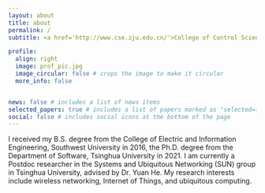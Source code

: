 ```yaml
---
layout: about
title: about
permalink: /
subtitle: <a href='http://www.cse.zju.edu.cn/'>College of Control Science and Engineering</a>, <a href='https://www.zju.edu.cn/'> Zhejiang University</a>

profile:
  align: right
  image: prof_pic.jpg
  image_circular: false # crops the image to make it circular
  more_info: false


news: false # includes a list of news items
selected_papers: true # includes a list of papers marked as "selected={true}"
social: false # includes social icons at the bottom of the page
---
```

I received my B.S. degree from the College of Electric and Information Engineering, Southwest University in 2016, the Ph.D. degree from the Department of Software, Tsinghua University in 2021. I am currently a Postdoc researcher in the Systems and Ubiquitous Networking (SUN) group in Tsinghua University, advised by Dr. Yuan He. My research interests include wireless networking, Internet of Things, and ubiquitous computing.

